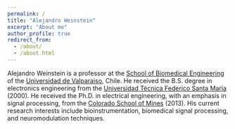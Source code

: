 ```yaml
---
permalink: /
title: "Alejandro Weinstein"
excerpt: "About me"
author_profile: true
redirect_from: 
  - /about/
  - /about.html
---
```


Alejandro Weinstein is a professor at the [School of Biomedical Engineering](https://icb.uv.cl/) of the [Universidad de Valparaiso](https://icb.uv.cl/), Chile. He received the B.S. degree in electronics engineering from the [Universidad Técnica Federico Santa María](https://usm.cl) (2000). He received the Ph.D. in electrical engineering, with an emphasis in signal processing, from the [Colorado School of Mines](https://www.csm.edu) (2013). His current research interests include bioinstrumentation, biomedical signal processing, and neuromodulation techniques.
